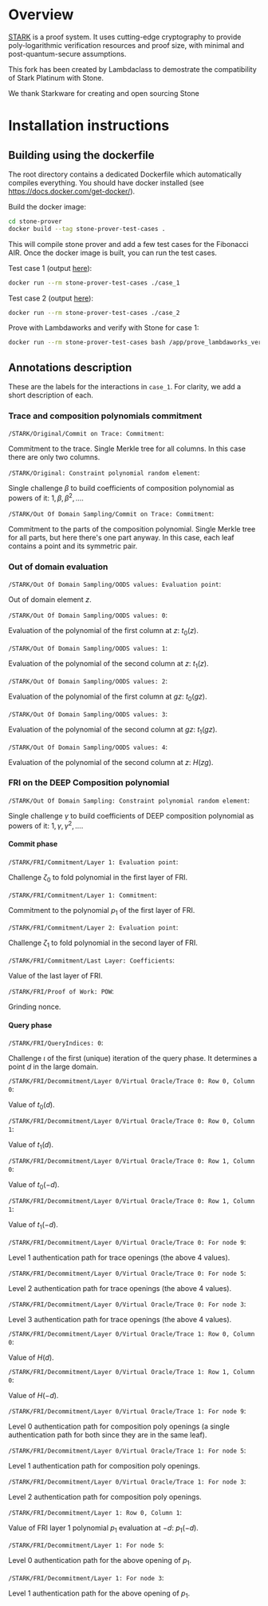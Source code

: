 # Overview

[STARK](https://starkware.co/stark/) is a proof system. It uses cutting-edge cryptography to
provide poly-logarithmic verification resources and proof size, with minimal and
post-quantum-secure assumptions.

This fork has been created by Lambdaclass to demostrate the compatibility of Stark Platinum with Stone. 

We thank Starkware for creating and open sourcing Stone

# Installation instructions

## Building using the dockerfile

The root directory contains a dedicated Dockerfile which automatically compiles everything.
You should have docker installed (see https://docs.docker.com/get-docker/).

Build the docker image:

```bash
cd stone-prover
docker build --tag stone-prover-test-cases .
```

This will compile stone prover and add a few test cases for the Fibonacci AIR.
Once the docker image is built, you can run the test cases.

Test case 1 (output [here](fibonacci_air_test_cases/case_1_output.txt)):

```bash
docker run --rm stone-prover-test-cases ./case_1
```

Test case 2 (output [here](fibonacci_air_test_cases/case_2_output.txt)):

```bash
docker run --rm stone-prover-test-cases ./case_2
```

Prove with Lambdaworks and verify with Stone for case 1:
```bash
docker run --rm stone-prover-test-cases bash /app/prove_lambdaworks_verify_stone.sh
```

## Annotations description
These are the labels for the interactions in `case_1`. For clarity, we add a short description of each.

### Trace and composition polynomials commitment
`/STARK/Original/Commit on Trace: Commitment`:

Commitment to the trace. Single Merkle tree for all columns. In this case there are only two columns.

`/STARK/Original: Constraint polynomial random element`:

Single challenge $\beta$ to build coefficients of composition polynomial as powers of it: $1, \beta, \beta^2, \dots$.

`/STARK/Out Of Domain Sampling/Commit on Trace: Commitment`:

Commitment to the parts of the composition polynomial. Single Merkle tree for all parts, but here there's one part anyway. In this case, each leaf contains a point and its symmetric pair.

### Out of domain evaluation
`/STARK/Out Of Domain Sampling/OODS values: Evaluation point`:

Out of domain element $z$.

`/STARK/Out Of Domain Sampling/OODS values: 0`:

Evaluation of the polynomial of the first column at $z$: $t_0(z)$.

`/STARK/Out Of Domain Sampling/OODS values: 1`:

Evaluation of the polynomial of the second column at $z$: $t_1(z)$.

`/STARK/Out Of Domain Sampling/OODS values: 2`:

Evaluation of the polynomial of the first column at $gz$: $t_0(gz)$.

`/STARK/Out Of Domain Sampling/OODS values: 3`:

Evaluation of the polynomial of the second column at $gz$: $t_1(gz)$.

`/STARK/Out Of Domain Sampling/OODS values: 4`:

Evaluation of the polynomial of the second column at $z$: $H(zg)$.


### FRI on the DEEP Composition polynomial
`/STARK/Out Of Domain Sampling: Constraint polynomial random element`:

Single challenge $\gamma$ to build coefficients of DEEP composition polynomial as powers of it: $1, \gamma, \gamma^2, \dots$.

#### Commit phase
`/STARK/FRI/Commitment/Layer 1: Evaluation point`:

Challenge $\zeta_0$ to fold polynomial in the first layer of FRI.

`/STARK/FRI/Commitment/Layer 1: Commitment`:

Commitment to the polynomial $p_1$ of the first layer of FRI.

`/STARK/FRI/Commitment/Layer 2: Evaluation point`:

Challenge $\zeta_1$ to fold polynomial in the second layer of FRI.

`/STARK/FRI/Commitment/Last Layer: Coefficients`:

Value of the last layer of FRI.

`/STARK/FRI/Proof of Work: POW`:

Grinding nonce.


#### Query phase
`/STARK/FRI/QueryIndices: 0`:

Challenge $\iota$ of the first (unique) iteration of the query phase. It determines a point $d$ in the large domain.

`/STARK/FRI/Decommitment/Layer 0/Virtual Oracle/Trace 0: Row 0, Column 0`:

Value of $t_0(d)$.

`/STARK/FRI/Decommitment/Layer 0/Virtual Oracle/Trace 0: Row 0, Column 1`:

Value of $t_1(d)$.

`/STARK/FRI/Decommitment/Layer 0/Virtual Oracle/Trace 0: Row 1, Column 0`:

Value of $t_0(-d)$.

`/STARK/FRI/Decommitment/Layer 0/Virtual Oracle/Trace 0: Row 1, Column 1`:

Value of $t_1(-d)$.

`/STARK/FRI/Decommitment/Layer 0/Virtual Oracle/Trace 0: For node 9`:

Level 1 authentication path for trace openings (the above 4 values).

`/STARK/FRI/Decommitment/Layer 0/Virtual Oracle/Trace 0: For node 5`:

Level 2 authentication path for trace openings (the above 4 values).

`/STARK/FRI/Decommitment/Layer 0/Virtual Oracle/Trace 0: For node 3`:

Level 3 authentication path for trace openings (the above 4 values).

`/STARK/FRI/Decommitment/Layer 0/Virtual Oracle/Trace 1: Row 0, Column 0`:

Value of $H(d)$.

`/STARK/FRI/Decommitment/Layer 0/Virtual Oracle/Trace 1: Row 1, Column 0`:

Value of $H(-d)$.

`/STARK/FRI/Decommitment/Layer 0/Virtual Oracle/Trace 1: For node 9`:

Level 0 authentication path for composition poly openings (a single authentication path for both since they are in the same leaf).

`/STARK/FRI/Decommitment/Layer 0/Virtual Oracle/Trace 1: For node 5`:

Level 1 authentication path for composition poly openings.

`/STARK/FRI/Decommitment/Layer 0/Virtual Oracle/Trace 1: For node 3`:

Level 2 authentication path for composition poly openings.

`/STARK/FRI/Decommitment/Layer 1: Row 0, Column 1`:

Value of FRI layer 1 polynomial $p_1$ evaluation at $-d$: $p_1(-d)$.

`/STARK/FRI/Decommitment/Layer 1: For node 5`:

Level 0 authentication path for the above opening of $p_1$.

`/STARK/FRI/Decommitment/Layer 1: For node 3`:

Level 1 authentication path for the above opening of $p_1$.


